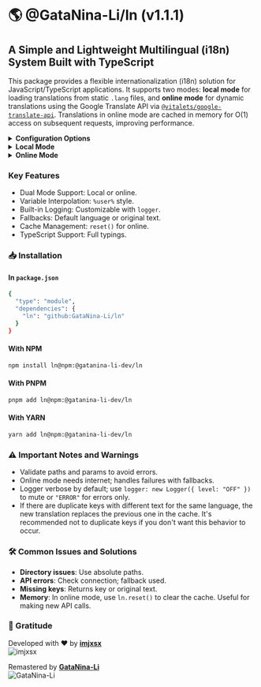 # 🌎 @GataNina-Li/ln (v1.1.1)

## A Simple and Lightweight Multilingual (i18n) System Built with TypeScript

This package provides a flexible internationalization (i18n) solution for JavaScript/TypeScript applications. It supports two modes: **local mode** for loading translations from static `.lang` files, and **online mode** for dynamic translations using the Google Translate API via [`@vitalets/google-translate-api`](https://github.com/vitalets/google-translate-api). Translations in online mode are cached in memory for O(1) access on subsequent requests, improving performance.

<details>
<summary><b>Configuration Options</b></summary>

The `Ln` class is initialized with an options object (`LnOptions`) that configures its behavior. Below is a detailed explanation of each parameter:

```javascript
const ln = new Ln({
  default: "es",
  directory: path.join(dirname, "locales"),
  online: false,
  //logger: new Logger({ level: "OFF" })
})
```

- **`default: string`** (required)
  - **Purpose**: Specifies the fallback language code (e.g., `"es"` for Spanish) used when no language is provided in `t()` or if the requested language is unavailable.
  - **Example**: `default: "en"` sets English as the fallback.
  - **Notes**: Must be a valid language code (e.g., `"es"`, `"en"`, `"fr"`). Affects both local and online modes.

- **`directory?: string`** (optional, required for local mode)
  - **Purpose**: Path to the directory containing `.lang` files with translations (e.g., `es.lang`). Ignored in online mode.
  - **Example**: `directory: path.join(dirname, "locales")` points to a `locales` folder.
  - **Notes**: Must be a valid directory path. If invalid or missing in local mode, initialization fails with a fatal log. Use absolute paths for reliability.

- **`online?: boolean`** (optional, default: `false`)
  - **Purpose**: Enables online mode for dynamic translations via Google Translate. When `true`, `directory` is ignored, and `ln.load()` is not needed.
  - **Example**: `online: true` activates online mode.
  - **Notes**: Requires internet access. Cached translations ensure fast subsequent lookups.

- **`logger?: Nullable<Logger>`** (optional)
  - **Purpose**: Custom logger instance from `logger` for debugging and tracing. If not provided, a default logger is created with level `"INFO"` and colorized output.
  - **Example**: `logger: new Logger({ level: "OFF" })` silences all logs. Use `level: "ERROR"` to show only errors, or `level: "INFO"` for detailed logs.
  - **Notes**: Logger levels (e.g., `"OFF"`, `"ERROR"`, `"INFO"`) control verbosity. A custom logger must implement `info`, `trace`, `warn`, `error`, and `fatal`. Example for errors only:
    ```javascript
    logger: new Logger({ level: "ERROR" })
    ```

</details>

<details>
<summary><b>Local Mode</b></summary>

### Explanation
Use local mode to load translations from `.lang` files in a directory. It's fast and doesn't require internet.

**Setup and Usage:**
```javascript
import Ln from "ln" // import Ln from "@gatanina-li-dev/ln"
import Logger from "logger"
import path from "node:path"
import { fileURLToPath } from "node:url"

const filename = fileURLToPath(import.meta.url)
const dirname = path.dirname(filename)

const ln = new Ln({
  default: "es",
  directory: path.join(dirname, "locales"),
  //logger: new Logger({ level: "OFF" })
})
await ln.load()
console.log(ln.t("hello.world", "es")) // "Hola Mundo!"
console.log(ln.t("welcome.user", "es", { user: "GataNina-Li", place: "GitHub" })) // "Hola GataNina-Li, bienvenido a GitHub."
```

Create `.lang` files like `es.lang` with `key=value` pairs, e.g.:
```
# locales/es.lang
hello.world=Hola Mundo!
welcome.user=Hola %user%, bienvenido a %place%.
```

### Advanced Explanation
For experienced developers: Local mode preloads all translations into a `Map<string, Map<string, string>>` structure for O(1) lookups.

- **Configuration**: `directory` must point to a valid folder with `.lang` files (e.g., `es.lang`). If missing, logger warns and skips loading.
- **load() Method**: Asynchronously reads files, parses lines (skipping comments `#` and empty lines), matches `key=value` with regex, trims values, and stores in maps. Handles errors with `try-catch`.
- **t() Method**: Signature `t(key: string, language?: string, vars?: Record<string, string>)`. Falls back to default language or key if not found. Interpolates vars using regex replace after lookup.
- **Logging**: Default level `"INFO"`. Customize with `logger`, e.g., `new Logger({ level: "ERROR" })` for errors only, or `new Logger({ level: "OFF" })` to mute.
- **Edge Cases**: Invalid directory fatal-logs and returns early. Empty files skipped. Missing keys return the key. Supports TypeScript types in `index.d.ts`.
- **Performance**: Preloads everything; ideal for static apps but memory-intensive for large files.

</details>

<details>
<summary><b>Online Mode</b></summary>

### Explanation
Use online mode for dynamic translations via Google Translate. No files needed; translations are fetched and cached.

**Setup and Usage:**
```javascript
import Ln from "ln" // import Ln from "@gatanina-li-dev/ln"
import Logger from "logger"

const ln = new Ln({
  default: "es",
  online: true,
  //logger: new Logger({ level: "OFF" })
})
console.log(ln.t("Hello World!", "hello.world", "es")) // "¡Hola Mundo!"
console.log(ln.t("Hello %user%, welcome to %place%.", "welcome.user", "es", { user: "GataNina-Li", place: "GitHub" })) // "Hola GataNina-Li, bienvenido a GitHub."
// ln.reset() // (Optional) Clear cache if necessary
```

First call translates and saves; later calls use cache. Check supported languages [here](https://cloud.google.com/translate/docs/languages?hl=es-419).

### Advanced Explanation
For experienced developers: Online mode uses on-demand API calls with in-memory caching in `Map<string, Map<string, string>>`.

- **Configuration**: Set `online: true`; ignores `directory`. Requires internet for initial translations.
- **t() Method**: Signature `t(textToTranslate: string, key: string, language?: string, vars?: Record<string, string>)`. Checks cache first; if missing, calls `translate(textToTranslate, { to: language })`, stores result. Falls back to `textToTranslate` on API error. Interpolates vars post-translation.
- **reset() Method**: Clears `locales` Map to force re-translations, useful for text updates.
- **Logging**: Traces requests and errors. Customize logger, e.g., `new Logger({ level: "OFF" })` to mute or `new Logger({ level: "ERROR" })` for errors only.
- **Edge Cases**: Missing `textToTranslate` or `key` logs error and returns fallback. API failures (rate limits, network) log and fallback to original. Placeholders `%var%` preserved during translation. Cache grows; reset to manage memory.
- **Performance**: API calls slow initially (~seconds), but cache enables O(1) repeats. No `load()` needed.

Google Translate has request limits. If too many requests are made from the same IP address, you will get a TooManyRequestsError (code 429). [`You can use proxy to bypass it.`](https://www.npmjs.com/package/@vitalets/google-translate-api#limits)

</details>

### Key Features
- Dual Mode Support: Local or online.
- Variable Interpolation: `%user%` style.
- Built-in Logging: Customizable with `logger`.
- Fallbacks: Default language or original text.
- Cache Management: `reset()` for online.
- TypeScript Support: Full typings.

### 📥 Installation

#### In `package.json`
```bash
{
  "type": "module",
  "dependencies": {
    "ln": "github:GataNina-Li/ln"
  }
}

```

#### With NPM
```bash
npm install ln@npm:@gatanina-li-dev/ln
```

#### With PNPM
```bash
pnpm add ln@npm:@gatanina-li-dev/ln
```

#### With YARN
```bash
yarn add ln@npm:@gatanina-li-dev/ln
```

### ⚠️ Important Notes and Warnings
- Validate paths and params to avoid errors.
- Online mode needs internet; handles failures with fallbacks.
- Logger verbose by default; use `logger: new Logger({ level: "OFF" })` to mute or `"ERROR"` for errors only.
- If there are duplicate keys with different text for the same language, the new translation replaces the previous one in the cache. It's recommended not to duplicate keys if you don't want this behavior to occur.

### 🛠️ Common Issues and Solutions
- **Directory issues**: Use absolute paths.
- **API errors**: Check connection; fallback used.
- **Missing keys**: Returns key or original text.
- **Memory**: In online mode, use `ln.reset()` to clear the cache. Useful for making new API calls.

### 🙏 Gratitude

Developed with ❤️ by **[imjxsx](https://github.com/imjxsx)**  
![imjxsx](https://github.com/imjxsx.png?size=100)  

Remastered by **[GataNina-Li](https://github.com/GataNina-Li)**  
![GataNina-Li](https://github.com/GataNina-Li.png?size=100)
